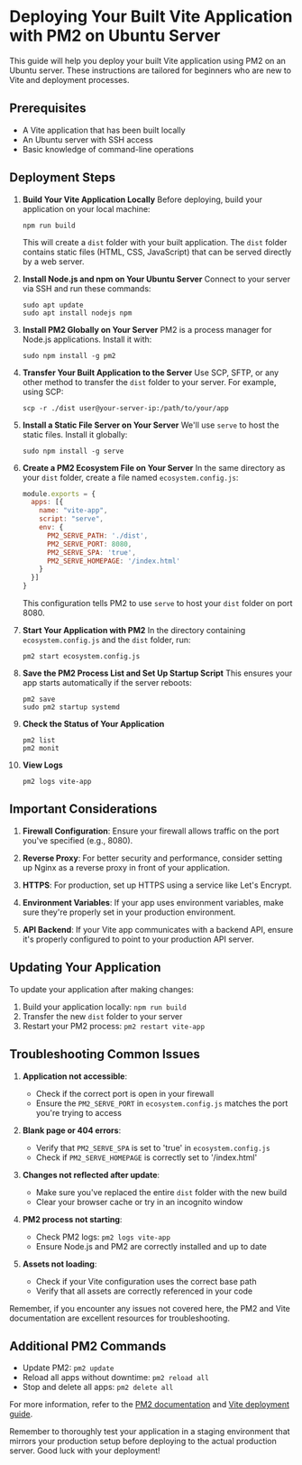 # Deploying Your Built Vite Application with PM2 on Ubuntu Server

This guide will help you deploy your built Vite application using PM2 on an Ubuntu server. These instructions are tailored for beginners who are new to Vite and deployment processes.

## Prerequisites

- A Vite application that has been built locally
- An Ubuntu server with SSH access
- Basic knowledge of command-line operations

## Deployment Steps

1. **Build Your Vite Application Locally**
   Before deploying, build your application on your local machine:
   ```
   npm run build
   ```
   This will create a `dist` folder with your built application. The `dist` folder contains static files (HTML, CSS, JavaScript) that can be served directly by a web server.

2. **Install Node.js and npm on Your Ubuntu Server**
   Connect to your server via SSH and run these commands:
   ```
   sudo apt update
   sudo apt install nodejs npm
   ```

3. **Install PM2 Globally on Your Server**
   PM2 is a process manager for Node.js applications. Install it with:
   ```
   sudo npm install -g pm2
   ```

4. **Transfer Your Built Application to the Server**
   Use SCP, SFTP, or any other method to transfer the `dist` folder to your server. For example, using SCP:
   ```
   scp -r ./dist user@your-server-ip:/path/to/your/app
   ```

5. **Install a Static File Server on Your Server**
   We'll use `serve` to host the static files. Install it globally:
   ```
   sudo npm install -g serve
   ```

6. **Create a PM2 Ecosystem File on Your Server**
   In the same directory as your `dist` folder, create a file named `ecosystem.config.js`:
   ```javascript
   module.exports = {
     apps: [{
       name: "vite-app",
       script: "serve",
       env: {
         PM2_SERVE_PATH: './dist',
         PM2_SERVE_PORT: 8080,
         PM2_SERVE_SPA: 'true',
         PM2_SERVE_HOMEPAGE: '/index.html'
       }
     }]
   }
   ```
   This configuration tells PM2 to use `serve` to host your `dist` folder on port 8080.

7. **Start Your Application with PM2**
   In the directory containing `ecosystem.config.js` and the `dist` folder, run:
   ```
   pm2 start ecosystem.config.js
   ```

8. **Save the PM2 Process List and Set Up Startup Script**
   This ensures your app starts automatically if the server reboots:
   ```
   pm2 save
   sudo pm2 startup systemd
   ```

9. **Check the Status of Your Application**
   ```
   pm2 list
   pm2 monit
   ```

10. **View Logs**
    ```
    pm2 logs vite-app
    ```

## Important Considerations

1. **Firewall Configuration**: Ensure your firewall allows traffic on the port you've specified (e.g., 8080).

2. **Reverse Proxy**: For better security and performance, consider setting up Nginx as a reverse proxy in front of your application.

3. **HTTPS**: For production, set up HTTPS using a service like Let's Encrypt.

4. **Environment Variables**: If your app uses environment variables, make sure they're properly set in your production environment.

5. **API Backend**: If your Vite app communicates with a backend API, ensure it's properly configured to point to your production API server.

## Updating Your Application

To update your application after making changes:

1. Build your application locally: `npm run build`
2. Transfer the new `dist` folder to your server
3. Restart your PM2 process: `pm2 restart vite-app`

## Troubleshooting Common Issues

1. **Application not accessible**: 
   - Check if the correct port is open in your firewall
   - Ensure the `PM2_SERVE_PORT` in `ecosystem.config.js` matches the port you're trying to access

2. **Blank page or 404 errors**: 
   - Verify that `PM2_SERVE_SPA` is set to 'true' in `ecosystem.config.js`
   - Check if `PM2_SERVE_HOMEPAGE` is correctly set to '/index.html'

3. **Changes not reflected after update**: 
   - Make sure you've replaced the entire `dist` folder with the new build
   - Clear your browser cache or try in an incognito window

4. **PM2 process not starting**: 
   - Check PM2 logs: `pm2 logs vite-app`
   - Ensure Node.js and PM2 are correctly installed and up to date

5. **Assets not loading**: 
   - Check if your Vite configuration uses the correct base path
   - Verify that all assets are correctly referenced in your code

Remember, if you encounter any issues not covered here, the PM2 and Vite documentation are excellent resources for troubleshooting.

## Additional PM2 Commands

- Update PM2: `pm2 update`
- Reload all apps without downtime: `pm2 reload all`
- Stop and delete all apps: `pm2 delete all`

For more information, refer to the [PM2 documentation](https://pm2.keymetrics.io/docs/usage/quick-start/) and [Vite deployment guide](https://vitejs.dev/guide/static-deploy.html).

Remember to thoroughly test your application in a staging environment that mirrors your production setup before deploying to the actual production server. Good luck with your deployment!